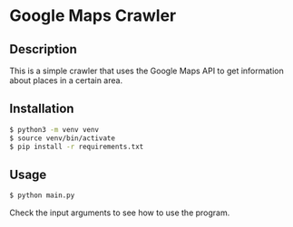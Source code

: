 # Google Maps Crawler

## Description

This is a simple crawler that uses the Google Maps API to get information about places in a certain area.

## Installation

```bash
$ python3 -m venv venv
$ source venv/bin/activate
$ pip install -r requirements.txt
```

## Usage

```bash
$ python main.py
```

Check the input arguments to see how to use the program.
